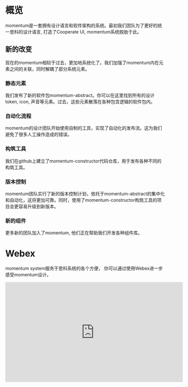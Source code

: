 # 概览

momentum是一套拥有设计语言和软件架构的系统。最初我们团队为了更好的统一思科的设计语言, 打造了Cooperate UI, momentum系统脱胎于此。

## 新的改变

现在的momentum相较于过去，更加地系统化了。我们加强了momentum内在元素之间的关联，同时解耦了部分系统元素。

### 静态元素

我们发布了新的软件包momentum-abstract。你可以在这里找到所有的设计token, icon, 声音等元素。过去，这些元素散落在各种包含逻辑的软件包内。

### 自动化流程

momentum的设计团队开始使用自制的工具，实现了自动化的发布流。这为我们避免了很多人工操作造成的错误。

### 构筑工具

我们在github上建立了momentum-constructor代码仓库，用于发布各种不同的构筑工具。

### 版本控制

momentum团队实行了新的版本控制计划，依托于momentum-abstract的集中化和自动化，这将更加可靠。同时，使用了momentum-constructor构筑工具的项目会更容易升级到新版本。

### 新的组件

更多新的团队加入了momentum, 他们正在帮助我们开发各种组件库。

# Webex

momentum system服务于思科系统的各个方便， 你可以通过使用Webex进一步感受momentum设计。

<iframe width="560" height="315" src="https://www.youtube.com/embed/zdZCGln8yus" title="YouTube video player" frameborder="0" allow="accelerometer; autoplay; clipboard-write; encrypted-media; gyroscope; picture-in-picture" allowfullscreen></iframe>